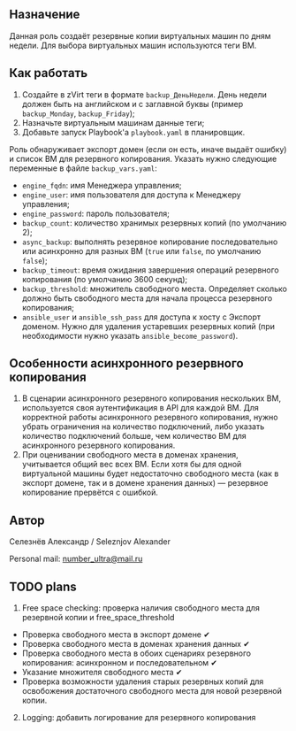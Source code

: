 ## Назначение
Данная роль создаёт резервные копии виртуальных машин по дням недели. Для выбора виртуальных машин используются теги ВМ.

## Как работать
1. Создайте в zVirt теги в формате `backup_ДеньНедели`. День недели должен быть на английском и с заглавной буквы (пример `backup_Monday`, `backup_Friday`);
2. Назначьте виртуальным машинам данные теги;
3. Добавьте запуск Playbook'а `playbook.yaml` в планировщик.

Роль обнаруживает экспорт домен (если он есть, иначе выдаёт ошибку) и список ВМ для резервного копирования. Указать нужно следующие переменные в файле `backup_vars.yaml`:
- `engine_fqdn`: имя Менеджера управления;
- `engine_user`: имя пользователя для доступа к Менеджеру управления;
- `engine_password`: пароль пользователя;
- `backup_count`: количество хранимых резервных копий (по умолчанию 2);
- `async_backup`: выполнять резервное копирование последовательно или асинхронно для разных ВМ (`true` или `false`, по умолчанию `false`);
- `backup_timeout`: время ожидания завершения операций резервного копирования (по умолчанию 3600 секунд);
- `backup_threshold`: множитель свободного места. Определяет сколько должно быть свободного места для начала процесса резервного копирования;
- `ansible_user` и `ansible_ssh_pass` для доступа к хосту с Экспорт доменом. Нужно для удаления устаревших резервных копий (при необходимости нужно указать `ansible_become_password`).

## Особенности асинхронного резервного копирования
1. В сценарии асинхронного резервного копирования нескольких ВМ, используется своя аутентификация в API для каждой ВМ. Для корректной работы асинхронного резервного копирования, нужно убрать ограничения на количество подключений, либо указать количество подключений больше, чем количество ВМ для асинхронного резервного копирования.
2. При оценивании свободного места в доменах хранения, учитывается общий вес всех ВМ. Если хотя бы для одной виртуальной машины будет недостаточно свободного места (как в экспорт домене, так и в домене хранения данных) — резервное копирование прервётся с ошибкой.

## Автор
Селезнёв Александр / Seleznjov Alexander

Personal mail: number_ultra@mail.ru

## TODO plans
1. Free space checking: проверка наличия свободного места для резервной копии и free_space_threshold 
- Проверка свободного места в экспорт домене ✔
- Проверка свободного места в доменах хранения данных ✔
- Проверка свободного места в обоих сценариях резервного копирования: асинхронном и последовательном ✔
- Указание множителя свободного места ✔
- Проверка возможности удаления старых резервных копий для освобожения достаточного свободного места для новой резервной копии.

2. Logging: добавить логирование для резервного копирования

